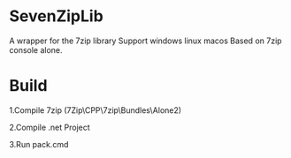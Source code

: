 # SevenZipLib
A wrapper for the 7zip library
Support windows linux macos
Based on 7zip console alone.

# Build

1.Compile 7zip (7Zip\CPP\7zip\Bundles\Alone2)

2.Compile .net Project

3.Run pack.cmd